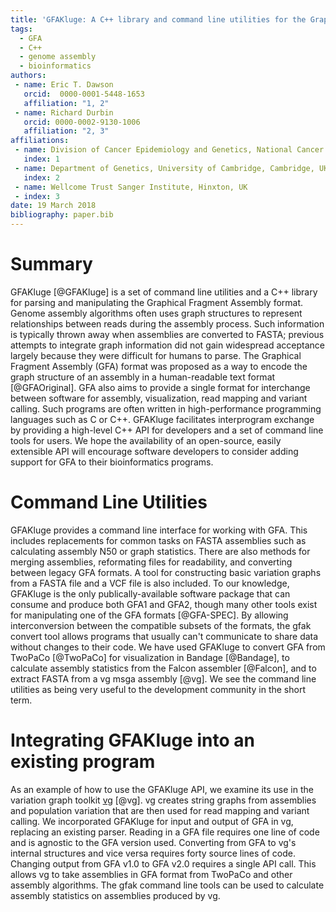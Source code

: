 ```yaml
---
title: 'GFAKluge: A C++ library and command line utilities for the Graphical Fragment Assembly formats.'
tags:
  - GFA
  - C++
  - genome assembly
  - bioinformatics
authors:
 - name: Eric T. Dawson
   orcid:  0000-0001-5448-1653
   affiliation: "1, 2"
 - name: Richard Durbin
   orcid: 0000-0002-9130-1006
   affiliation: "2, 3"
affiliations:
 - name: Division of Cancer Epidemiology and Genetics, National Cancer Institute, Rockville, MD, USA
   index: 1
 - name: Department of Genetics, University of Cambridge, Cambridge, UK
   index: 2
 - name: Wellcome Trust Sanger Institute, Hinxton, UK
 - index: 3
date: 19 March 2018
bibliography: paper.bib
---
```


# Summary
GFAKluge [@GFAKluge] is a set of command line utilities and a C++ library for parsing and
manipulating the Graphical Fragment Assembly format. 
Genome assembly algorithms often uses graph structures
to represent relationships between reads during the assembly process. Such information
is typically thrown away when assemblies are converted to FASTA; previous attempts to integrate 
graph information did not gain widespread acceptance largely because
they were difficult for humans to parse. The Graphical Fragment Assembly
(GFA) format was proposed as a way to encode the graph structure of an assembly in a human-readable
text format [@GFAOriginal]. 
GFA also aims to provide a single format for interchange between software for assembly,
visualization, read mapping and variant calling. Such programs are often written in high-performance
programming languages such as C or C++. GFAKluge facilitates interprogram exchange by providing
a high-level C++ API for developers and a set of command line tools for users. We hope the availability of an open-source,
easily extensible API will encourage software developers to consider adding support for GFA to their
bioinformatics programs.

# Command Line Utilities
GFAKluge provides a command line interface for working with GFA. This includes replacements for
common tasks on FASTA assemblies such as calculating assembly N50 or graph statistics. There are also methods for merging
assemblies, reformating files for readability, and converting between legacy GFA formats. A tool for constructing basic variation graphs
from a FASTA file and a VCF file is also included. To our knowledge,
GFAKluge is the only publically-available software package that can consume and produce both GFA1 and GFA2, though many other tools
exist for manipulating one of the GFA formats [@GFA-SPEC]. By allowing interconversion
between the compatible subsets of the formats, the gfak convert tool allows programs that usually can't communicate to share data
without changes to their code. We have used GFAKluge to convert GFA from TwoPaCo [@TwoPaCo] for visualization in Bandage [@Bandage], to calculate assembly
statistics from the Falcon assembler [@Falcon], and to extract FASTA from a vg msga assembly [@vg]. We see the command line utilities as being very useful
to the development community in the short term.

# Integrating GFAKluge into an existing program
As an example of how to use the GFAKluge API, we examine its use in the variation graph toolkit [vg](https://github.com/vgteam/vg) [@vg].
vg creates string graphs from assemblies and population variation that are then used for read mapping and variant calling. We incorporated
GFAKluge for input and output of GFA in vg, replacing an existing parser. Reading in a GFA file requires one line of code and is agnostic to
the GFA version used. Converting from GFA to vg's internal structures and vice versa requires forty source lines of code. Changing output from
GFA v1.0 to GFA v2.0 requires a single API call. This allows vg to take assemblies in GFA format from TwoPaCo and other assembly algorithms.
The gfak command line tools can be used to calculate assembly statistics on assemblies produced by vg.

